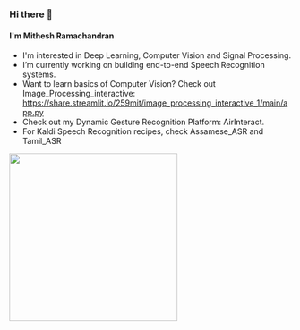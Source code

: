 ### Hi there 👋

#### I'm Mithesh Ramachandran

- I'm interested in Deep Learning, Computer Vision and Signal Processing.
- I’m currently working on building end-to-end Speech Recognition systems.
- Want to learn basics of Computer Vision? Check out Image_Processing_interactive: https://share.streamlit.io/259mit/image_processing_interactive_1/main/app.py
- Check out my Dynamic Gesture Recognition Platform: AirInteract.
- For Kaldi Speech Recognition recipes, check Assamese_ASR and Tamil_ASR


<img src="https://user-images.githubusercontent.com/64850155/141142848-d50a49a5-e5ff-443d-bf43-5b5e8bddd14d.gif" width = 300>
